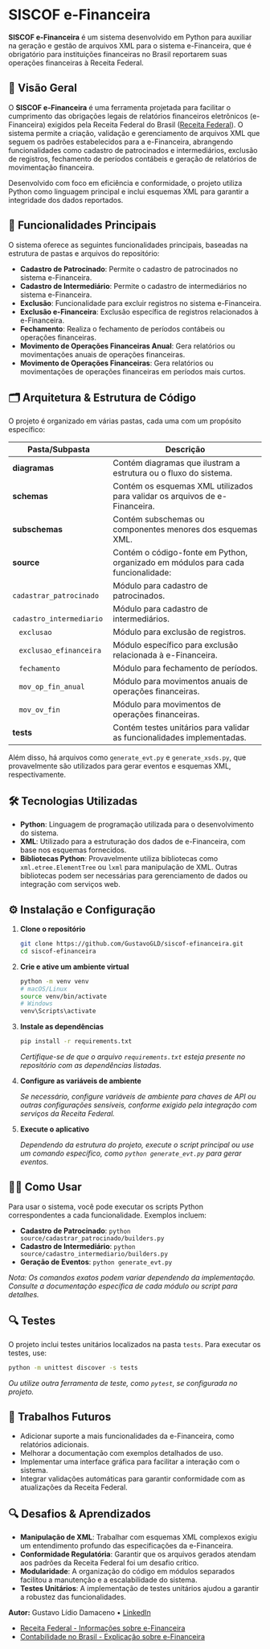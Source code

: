 # SISCOF e-Financeira

**SISCOF e-Financeira** é um sistema desenvolvido em Python para auxiliar na geração e gestão de arquivos XML para o sistema e-Financeira, que é obrigatório para instituições financeiras no Brasil reportarem suas operações financeiras à Receita Federal.

## 🏦 Visão Geral

O **SISCOF e-Financeira** é uma ferramenta projetada para facilitar o cumprimento das obrigações legais de relatórios financeiros eletrônicos (e-Financeira) exigidos pela Receita Federal do Brasil ([Receita Federal](http://sped.rfb.gov.br/projeto/show/1179)). O sistema permite a criação, validação e gerenciamento de arquivos XML que seguem os padrões estabelecidos para a e-Financeira, abrangendo funcionalidades como cadastro de patrocinados e intermediários, exclusão de registros, fechamento de períodos contábeis e geração de relatórios de movimentação financeira.

Desenvolvido com foco em eficiência e conformidade, o projeto utiliza Python como linguagem principal e inclui esquemas XML para garantir a integridade dos dados reportados.

## 🚀 Funcionalidades Principais

O sistema oferece as seguintes funcionalidades principais, baseadas na estrutura de pastas e arquivos do repositório:

- **Cadastro de Patrocinado**: Permite o cadastro de patrocinados no sistema e-Financeira.
- **Cadastro de Intermediário**: Permite o cadastro de intermediários no sistema e-Financeira.
- **Exclusão**: Funcionalidade para excluir registros no sistema e-Financeira.
- **Exclusão e-Financeira**: Exclusão específica de registros relacionados à e-Financeira.
- **Fechamento**: Realiza o fechamento de períodos contábeis ou operações financeiras.
- **Movimento de Operações Financeiras Anual**: Gera relatórios ou movimentações anuais de operações financeiras.
- **Movimento de Operações Financeiras**: Gera relatórios ou movimentações de operações financeiras em períodos mais curtos.

## 🗂 Arquitetura & Estrutura de Código

O projeto é organizado em várias pastas, cada uma com um propósito específico:

| Pasta/Subpasta | Descrição |
|----------------|-----------|
| **diagramas** | Contém diagramas que ilustram a estrutura ou o fluxo do sistema. |
| **schemas** | Contém os esquemas XML utilizados para validar os arquivos de e-Financeira. |
| **subschemas** | Contém subschemas ou componentes menores dos esquemas XML. |
| **source** | Contém o código-fonte em Python, organizado em módulos para cada funcionalidade: |
| &nbsp;&nbsp; `cadastrar_patrocinado` | Módulo para cadastro de patrocinados. |
| &nbsp;&nbsp; `cadastro_intermediario` | Módulo para cadastro de intermediários. |
| &nbsp;&nbsp; `exclusao` | Módulo para exclusão de registros. |
| &nbsp;&nbsp; `exclusao_efinanceira` | Módulo específico para exclusão relacionada à e-Financeira. |
| &nbsp;&nbsp; `fechamento` | Módulo para fechamento de períodos. |
| &nbsp;&nbsp; `mov_op_fin_anual` | Módulo para movimentos anuais de operações financeiras. |
| &nbsp;&nbsp; `mov_ov_fin` | Módulo para movimentos de operações financeiras. |
| **tests** | Contém testes unitários para validar as funcionalidades implementadas. |

Além disso, há arquivos como `generate_evt.py` e `generate_xsds.py`, que provavelmente são utilizados para gerar eventos e esquemas XML, respectivamente.

## 🛠️ Tecnologias Utilizadas

- **Python**: Linguagem de programação utilizada para o desenvolvimento do sistema.
- **XML**: Utilizado para a estruturação dos dados de e-Financeira, com base nos esquemas fornecidos.
- **Bibliotecas Python**: Provavelmente utiliza bibliotecas como `xml.etree.ElementTree` ou `lxml` para manipulação de XML. Outras bibliotecas podem ser necessárias para gerenciamento de dados ou integração com serviços web.

## ⚙️ Instalação e Configuração

1. **Clone o repositório**

   ```bash
   git clone https://github.com/GustavoGLD/siscof-efinanceira.git
   cd siscof-efinanceira
   ```

2. **Crie e ative um ambiente virtual**

   ```bash
   python -m venv venv
   # macOS/Linux
   source venv/bin/activate
   # Windows
   venv\Scripts\activate
   ```

3. **Instale as dependências**

   ```bash
   pip install -r requirements.txt
   ```

   *Certifique-se de que o arquivo `requirements.txt` esteja presente no repositório com as dependências listadas.*

4. **Configure as variáveis de ambiente**

   *Se necessário, configure variáveis de ambiente para chaves de API ou outras configurações sensíveis, conforme exigido pela integração com serviços da Receita Federal.*

5. **Execute o aplicativo**

   *Dependendo da estrutura do projeto, execute o script principal ou use um comando específico, como `python generate_evt.py` para gerar eventos.*

## 👩‍💻 Como Usar

Para usar o sistema, você pode executar os scripts Python correspondentes a cada funcionalidade. Exemplos incluem:

- **Cadastro de Patrocinado**: `python source/cadastrar_patrocinado/builders.py`
- **Cadastro de Intermediário**: `python source/cadastro_intermediario/builders.py`
- **Geração de Eventos**: `python generate_evt.py`

*Nota: Os comandos exatos podem variar dependendo da implementação. Consulte a documentação específica de cada módulo ou script para detalhes.*

## 🔍 Testes

O projeto inclui testes unitários localizados na pasta `tests`. Para executar os testes, use:

```bash
python -m unittest discover -s tests
```

*Ou utilize outra ferramenta de teste, como `pytest`, se configurada no projeto.*

## 🚧 Trabalhos Futuros

- Adicionar suporte a mais funcionalidades da e-Financeira, como relatórios adicionais.
- Melhorar a documentação com exemplos detalhados de uso.
- Implementar uma interface gráfica para facilitar a interação com o sistema.
- Integrar validações automáticas para garantir conformidade com as atualizações da Receita Federal.

## 🔍 Desafios & Aprendizados

- **Manipulação de XML**: Trabalhar com esquemas XML complexos exigiu um entendimento profundo das especificações da e-Financeira.
- **Conformidade Regulatória**: Garantir que os arquivos gerados atendam aos padrões da Receita Federal foi um desafio crítico.
- **Modularidade**: A organização do código em módulos separados facilitou a manutenção e a escalabilidade do sistema.
- **Testes Unitários**: A implementação de testes unitários ajudou a garantir a robustez das funcionalidades.

**Autor:** Gustavo Lídio Damaceno • [LinkedIn](https://www.linkedin.com/in/gustavo-lidio-damaceno/)

- [Receita Federal - Informações sobre e-Financeira](http://sped.rfb.gov.br/projeto/show/1179)
- [Contabilidade no Brasil - Explicação sobre e-Financeira](https://www.contabilidadenobrasil.com.br/e-financeira/)
